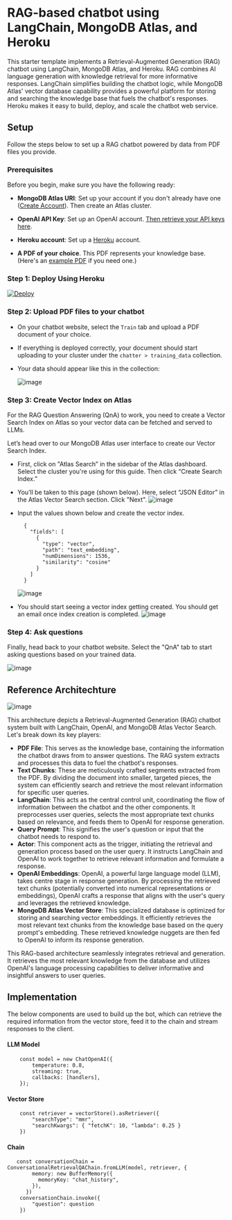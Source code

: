 
# RAG-based chatbot using LangChain, MongoDB Atlas, and Heroku
This starter template implements a Retrieval-Augmented Generation (RAG) chatbot using LangChain, MongoDB Atlas, and Heroku. RAG combines AI language generation with knowledge retrieval for more informative responses. LangChain simplifies building the chatbot logic, while MongoDB Atlas' vector database capability provides a powerful platform for storing and searching the knowledge base that fuels the chatbot's responses. Heroku makes it easy to build, deploy, and scale the chatbot web service.

## Setup 
Follow the steps below to set up a RAG chatbot powered by data from PDF files you provide.


### Prerequisites

Before you begin, make sure you have the following ready:

- **MongoDB Atlas URI**: Set up your account if you don't already have one ([Create Account](https://www.mongodb.com/docs/guides/atlas/account/)). Then create an Atlas cluster.
    
- **OpenAI API Key**: Set up an OpenAI account. [Then retrieve your API keys here](https://platform.openai.com/api-keys).

- **Heroku account**: Set up a [Heroku](https://heroku.com/) account.

- **A PDF of your choice**. This PDF represents your knowledge base. (Here's an [example PDF](https://webassets.mongodb.com/MongoDB_Architecture_Guide.pdf) if you need one.)




### Step 1: Deploy Using Heroku 

[![Deploy](https://www.herokucdn.com/deploy/button.svg)](https://heroku.com/deploy?template=https://github.com/mongodb-developer/MongoDB-RAG-Heroku)

### Step 2: Upload PDF files to your chatbot
- On your chatbot website, select the `Train` tab and upload a PDF document of your choice.

- If everything is deployed correctly, your document should start uploading to your cluster under the `chatter > training_data` collection.

- Your data should appear like this in the collection:

  ![image](https://github.com/utsavMongoDB/MongoDB-RAG-NextJS/assets/114057324/316af753-8f7b-492f-b51a-c23c109a3fac)


### Step 3: Create Vector Index on Atlas
For the RAG Question Answering (QnA) to work, you need to create a Vector Search Index on Atlas so your vector data can be fetched and served to LLMs.

Let’s head over to our MongoDB Atlas user interface to create our Vector Search Index.

- First, click on "Atlas Search” in the sidebar of the Atlas dashboard. Select the cluster you're using for this guide. Then click “Create Search Index.” 
- You’ll be taken to this page (shown below). Here, select “JSON Editor” in the Atlas Vector Search section. Click "Next".
    ![image](https://github.com/utsavMongoDB/MongoDB-RAG-NextJS/assets/114057324/b41a09a8-9875-4e5d-9549-e62652389d33)

- Input the values shown below and create the vector index.
    ````
      {
        "fields": [
          {
            "type": "vector",
            "path": "text_embedding",
            "numDimensions": 1536,
            "similarity": "cosine"
          }
        ]
      }
    ````

  ![image](https://github.com/utsavMongoDB/MongoDB-RAG-NextJS/assets/114057324/d7e560b3-695c-4210-8a6d-ea50c589bc70)

- You should start seeing a vector index getting created. You should get an email once index creation is completed.
  ![image](https://github.com/utsavMongoDB/MongoDB-RAG-NextJS/assets/114057324/c1842069-4080-4251-8269-08d9398e09aa)


### Step 4: Ask questions
Finally, head back to your chatbot website. Select the "QnA" tab to start asking questions based on your trained data.

  ![image](https://github.com/utsavMongoDB/MongoDB-RAG-NextJS/assets/114057324/c76c8c19-e18a-46b1-834a-9a6bda7fec99)



## Reference Architechture 

![image](https://github.com/utsavMongoDB/MongoDB-RAG-NextJS/assets/114057324/85ce551b-c6b2-43d6-bc4c-bc4df374142d)


This architecture depicts a Retrieval-Augmented Generation (RAG) chatbot system built with LangChain, OpenAI, and MongoDB Atlas Vector Search. Let's break down its key players:

- **PDF File**: This serves as the knowledge base, containing the information the chatbot draws from to answer questions. The RAG system extracts and processes this data to fuel the chatbot's responses.
- **Text Chunks**: These are meticulously crafted segments extracted from the PDF. By dividing the document into smaller, targeted pieces, the system can efficiently search and retrieve the most relevant information for specific user queries.
- **LangChain**: This acts as the central control unit, coordinating the flow of information between the chatbot and the other components. It preprocesses user queries, selects the most appropriate text chunks based on relevance, and feeds them to OpenAI for response generation.
- **Query Prompt**: This signifies the user's question or input that the chatbot needs to respond to.
- **Actor**: This component acts as the trigger, initiating the retrieval and generation process based on the user query. It instructs LangChain and OpenAI to work together to retrieve relevant information and formulate a response.
- **OpenAI Embeddings**: OpenAI, a powerful large language model (LLM), takes centre stage in response generation. By processing the retrieved text chunks (potentially converted into numerical representations or embeddings), OpenAI crafts a response that aligns with the user's query and leverages the retrieved knowledge.
- **MongoDB Atlas Vector Store**: This specialized database is optimized for storing and searching vector embeddings. It efficiently retrieves the most relevant text chunks from the knowledge base based on the query prompt's embedding. These retrieved knowledge nuggets are then fed to OpenAI to inform its response generation.


This RAG-based architecture seamlessly integrates retrieval and generation. It retrieves the most relevant knowledge from the database and utilizes OpenAI's language processing capabilities to deliver informative and insightful answers to user queries.


## Implementation 

The below components are used to build up the bot, which can retrieve the required information from the vector store, feed it to the chain and stream responses to the client.

#### LLM Model 

        const model = new ChatOpenAI({
            temperature: 0.8,
            streaming: true,
            callbacks: [handlers],
        });


#### Vector Store

        const retriever = vectorStore().asRetriever({ 
            "searchType": "mmr", 
            "searchKwargs": { "fetchK": 10, "lambda": 0.25 } 
        })

#### Chain

       const conversationChain = ConversationalRetrievalQAChain.fromLLM(model, retriever, {
            memory: new BufferMemory({
              memoryKey: "chat_history",
            }),
          })
        conversationChain.invoke({
            "question": question
        })
